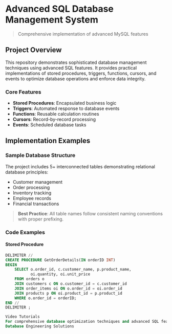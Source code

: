 # Advanced SQL Database Management System
> Comprehensive implementation of advanced MySQL features

## Project Overview
This repository demonstrates sophisticated database management techniques using advanced SQL features. It provides practical implementations of stored procedures, triggers, functions, cursors, and events to optimize database operations and enforce data integrity.

### Core Features
* **Stored Procedures**: Encapsulated business logic
* **Triggers**: Automated response to database events
* **Functions**: Reusable calculation routines
* **Cursors**: Record-by-record processing
* **Events**: Scheduled database tasks

## Implementation Examples

### Sample Database Structure
The project includes 5+ interconnected tables demonstrating relational database principles:
- Customer management
- Order processing
- Inventory tracking
- Employee records
- Financial transactions

> **Best Practice**: All table names follow consistent naming conventions with proper prefixing.

### Code Examples

#### Stored Procedure
```sql
DELIMITER //
CREATE PROCEDURE GetOrderDetails(IN orderID INT)
BEGIN
    SELECT o.order_id, c.customer_name, p.product_name, 
           oi.quantity, oi.unit_price
    FROM orders o
    JOIN customers c ON o.customer_id = c.customer_id
    JOIN order_items oi ON o.order_id = oi.order_id
    JOIN products p ON oi.product_id = p.product_id
    WHERE o.order_id = orderID;
END //
DELIMITER ;

Video Tutorials
For comprehensive database optimization techniques and advanced SQL features, visit:
Database Engineering Solutions


